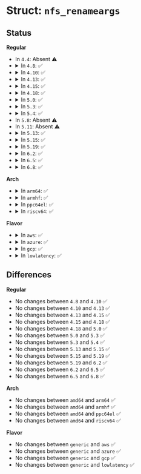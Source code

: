 # Struct: <code>nfs_renameargs</code>

## Status
<b>Regular</b>
<ul>
<li>
In <code>4.4</code>: Absent ⚠️
</li>
<li>
<details>
<summary>In <code>4.8</code>: ✅</summary>

```c
struct nfs_renameargs {
    struct nfs4_sequence_args seq_args;
    const struct nfs_fh *old_dir;
    const struct nfs_fh *new_dir;
    const struct qstr *old_name;
    const struct qstr *new_name;
};
```
</details>
</li>
<li>
<details>
<summary>In <code>4.10</code>: ✅</summary>

```c
struct nfs_renameargs {
    struct nfs4_sequence_args seq_args;
    const struct nfs_fh *old_dir;
    const struct nfs_fh *new_dir;
    const struct qstr *old_name;
    const struct qstr *new_name;
};
```
</details>
</li>
<li>
<details>
<summary>In <code>4.13</code>: ✅</summary>

```c
struct nfs_renameargs {
    struct nfs4_sequence_args seq_args;
    const struct nfs_fh *old_dir;
    const struct nfs_fh *new_dir;
    const struct qstr *old_name;
    const struct qstr *new_name;
};
```
</details>
</li>
<li>
<details>
<summary>In <code>4.15</code>: ✅</summary>

```c
struct nfs_renameargs {
    struct nfs4_sequence_args seq_args;
    const struct nfs_fh *old_dir;
    const struct nfs_fh *new_dir;
    const struct qstr *old_name;
    const struct qstr *new_name;
};
```
</details>
</li>
<li>
<details>
<summary>In <code>4.18</code>: ✅</summary>

```c
struct nfs_renameargs {
    struct nfs4_sequence_args seq_args;
    const struct nfs_fh *old_dir;
    const struct nfs_fh *new_dir;
    const struct qstr *old_name;
    const struct qstr *new_name;
};
```
</details>
</li>
<li>
<details>
<summary>In <code>5.0</code>: ✅</summary>

```c
struct nfs_renameargs {
    struct nfs4_sequence_args seq_args;
    const struct nfs_fh *old_dir;
    const struct nfs_fh *new_dir;
    const struct qstr *old_name;
    const struct qstr *new_name;
};
```
</details>
</li>
<li>
<details>
<summary>In <code>5.3</code>: ✅</summary>

```c
struct nfs_renameargs {
    struct nfs4_sequence_args seq_args;
    const struct nfs_fh *old_dir;
    const struct nfs_fh *new_dir;
    const struct qstr *old_name;
    const struct qstr *new_name;
};
```
</details>
</li>
<li>
<details>
<summary>In <code>5.4</code>: ✅</summary>

```c
struct nfs_renameargs {
    struct nfs4_sequence_args seq_args;
    const struct nfs_fh *old_dir;
    const struct nfs_fh *new_dir;
    const struct qstr *old_name;
    const struct qstr *new_name;
};
```
</details>
</li>
<li>
In <code>5.8</code>: Absent ⚠️
</li>
<li>
In <code>5.11</code>: Absent ⚠️
</li>
<li>
<details>
<summary>In <code>5.13</code>: ✅</summary>

```c
struct nfs_renameargs {
    struct nfs4_sequence_args seq_args;
    const struct nfs_fh *old_dir;
    const struct nfs_fh *new_dir;
    const struct qstr *old_name;
    const struct qstr *new_name;
};
```
</details>
</li>
<li>
<details>
<summary>In <code>5.15</code>: ✅</summary>

```c
struct nfs_renameargs {
    struct nfs4_sequence_args seq_args;
    const struct nfs_fh *old_dir;
    const struct nfs_fh *new_dir;
    const struct qstr *old_name;
    const struct qstr *new_name;
};
```
</details>
</li>
<li>
<details>
<summary>In <code>5.19</code>: ✅</summary>

```c
struct nfs_renameargs {
    struct nfs4_sequence_args seq_args;
    const struct nfs_fh *old_dir;
    const struct nfs_fh *new_dir;
    const struct qstr *old_name;
    const struct qstr *new_name;
};
```
</details>
</li>
<li>
<details>
<summary>In <code>6.2</code>: ✅</summary>

```c
struct nfs_renameargs {
    struct nfs4_sequence_args seq_args;
    const struct nfs_fh *old_dir;
    const struct nfs_fh *new_dir;
    const struct qstr *old_name;
    const struct qstr *new_name;
};
```
</details>
</li>
<li>
<details>
<summary>In <code>6.5</code>: ✅</summary>

```c
struct nfs_renameargs {
    struct nfs4_sequence_args seq_args;
    const struct nfs_fh *old_dir;
    const struct nfs_fh *new_dir;
    const struct qstr *old_name;
    const struct qstr *new_name;
};
```
</details>
</li>
<li>
<details>
<summary>In <code>6.8</code>: ✅</summary>

```c
struct nfs_renameargs {
    struct nfs4_sequence_args seq_args;
    const struct nfs_fh *old_dir;
    const struct nfs_fh *new_dir;
    const struct qstr *old_name;
    const struct qstr *new_name;
};
```
</details>
</li>
</ul>
<b>Arch</b>
<ul>
<li>
<details>
<summary>In <code>arm64</code>: ✅</summary>

```c
struct nfs_renameargs {
    struct nfs4_sequence_args seq_args;
    const struct nfs_fh *old_dir;
    const struct nfs_fh *new_dir;
    const struct qstr *old_name;
    const struct qstr *new_name;
};
```
</details>
</li>
<li>
<details>
<summary>In <code>armhf</code>: ✅</summary>

```c
struct nfs_renameargs {
    struct nfs4_sequence_args seq_args;
    const struct nfs_fh *old_dir;
    const struct nfs_fh *new_dir;
    const struct qstr *old_name;
    const struct qstr *new_name;
};
```
</details>
</li>
<li>
<details>
<summary>In <code>ppc64el</code>: ✅</summary>

```c
struct nfs_renameargs {
    struct nfs4_sequence_args seq_args;
    const struct nfs_fh *old_dir;
    const struct nfs_fh *new_dir;
    const struct qstr *old_name;
    const struct qstr *new_name;
};
```
</details>
</li>
<li>
<details>
<summary>In <code>riscv64</code>: ✅</summary>

```c
struct nfs_renameargs {
    struct nfs4_sequence_args seq_args;
    const struct nfs_fh *old_dir;
    const struct nfs_fh *new_dir;
    const struct qstr *old_name;
    const struct qstr *new_name;
};
```
</details>
</li>
</ul>
<b>Flavor</b>
<ul>
<li>
<details>
<summary>In <code>aws</code>: ✅</summary>

```c
struct nfs_renameargs {
    struct nfs4_sequence_args seq_args;
    const struct nfs_fh *old_dir;
    const struct nfs_fh *new_dir;
    const struct qstr *old_name;
    const struct qstr *new_name;
};
```
</details>
</li>
<li>
<details>
<summary>In <code>azure</code>: ✅</summary>

```c
struct nfs_renameargs {
    struct nfs4_sequence_args seq_args;
    const struct nfs_fh *old_dir;
    const struct nfs_fh *new_dir;
    const struct qstr *old_name;
    const struct qstr *new_name;
};
```
</details>
</li>
<li>
<details>
<summary>In <code>gcp</code>: ✅</summary>

```c
struct nfs_renameargs {
    struct nfs4_sequence_args seq_args;
    const struct nfs_fh *old_dir;
    const struct nfs_fh *new_dir;
    const struct qstr *old_name;
    const struct qstr *new_name;
};
```
</details>
</li>
<li>
<details>
<summary>In <code>lowlatency</code>: ✅</summary>

```c
struct nfs_renameargs {
    struct nfs4_sequence_args seq_args;
    const struct nfs_fh *old_dir;
    const struct nfs_fh *new_dir;
    const struct qstr *old_name;
    const struct qstr *new_name;
};
```
</details>
</li>
</ul>

## Differences
<b>Regular</b>
<ul>
<li>
No changes between <code>4.8</code> and <code>4.10</code> ✅
</li>
<li>
No changes between <code>4.10</code> and <code>4.13</code> ✅
</li>
<li>
No changes between <code>4.13</code> and <code>4.15</code> ✅
</li>
<li>
No changes between <code>4.15</code> and <code>4.18</code> ✅
</li>
<li>
No changes between <code>4.18</code> and <code>5.0</code> ✅
</li>
<li>
No changes between <code>5.0</code> and <code>5.3</code> ✅
</li>
<li>
No changes between <code>5.3</code> and <code>5.4</code> ✅
</li>
<li>
No changes between <code>5.13</code> and <code>5.15</code> ✅
</li>
<li>
No changes between <code>5.15</code> and <code>5.19</code> ✅
</li>
<li>
No changes between <code>5.19</code> and <code>6.2</code> ✅
</li>
<li>
No changes between <code>6.2</code> and <code>6.5</code> ✅
</li>
<li>
No changes between <code>6.5</code> and <code>6.8</code> ✅
</li>
</ul>
<b>Arch</b>
<ul>
<li>
No changes between <code>amd64</code> and <code>arm64</code> ✅
</li>
<li>
No changes between <code>amd64</code> and <code>armhf</code> ✅
</li>
<li>
No changes between <code>amd64</code> and <code>ppc64el</code> ✅
</li>
<li>
No changes between <code>amd64</code> and <code>riscv64</code> ✅
</li>
</ul>
<b>Flavor</b>
<ul>
<li>
No changes between <code>generic</code> and <code>aws</code> ✅
</li>
<li>
No changes between <code>generic</code> and <code>azure</code> ✅
</li>
<li>
No changes between <code>generic</code> and <code>gcp</code> ✅
</li>
<li>
No changes between <code>generic</code> and <code>lowlatency</code> ✅
</li>
</ul>
